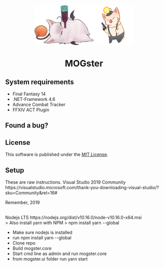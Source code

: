 <div align="center">  
  <img alt="MOGster" src="drunkmoogle.png" height="128" /><img alt="MOGster" src="moogle_gangster.png" height="128" />
  <h1>MOGster</h1>  
  <p></p>
  <p>   
</div>  

<h2>System requirements</h2>

- Final Fantasy 14 
- .NET-Framework 4.6
- Advance Combat Tracker 
- FFXIV ACT Plugin 

<h2>Found a bug?</h2>

<h2>License</h2>

This software is published under the [MIT License](https://github.com/daggeron/Mogster/blob/master/LICENSE).

<h2>Setup</h2>
These are raw instructions.
Visual Studio 2019 Community
https://visualstudio.microsoft.com/thank-you-downloading-visual-studio/?sku=Community&rel=16#
<p>Remember, 2019</p>
<br />
Nodejs LTS
https://nodejs.org/dist/v10.16.0/node-v10.16.0-x64.msi
<br />
> Also install yarn with NPM
> npm install yarn --global

- Make sure nodejs is installed
- run npm install yarn --global
- Clone repo
- Build mogster.core
- Start cmd line as admin and run mogster.core
- from mogster.ui folder run yarn start
